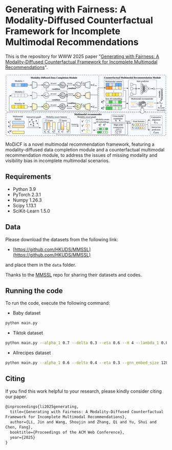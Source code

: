 # Generating with Fairness: A Modality-Diffused Counterfactual Framework for Incomplete Multimodal Recommendations

This is the repository for WWW 2025 paper "[Generating with Fairness: A Modality-Diffused Counterfactual Framework for Incomplete Multimodal Recommendations](https://arxiv.org/pdf/2501.11916)".

<p align="center">
<img src="./framework.png" alt="MoDiCF" />
</p>

MoDiCF is a novel multimodal recommendation framework, featuring a modality-diffused data completion module and a counterfactual multimodal recommendation module, to address the issues of missing modality and visibility bias in incomplete multimodal scenarios.

## Requirements
- Python 3.9
- PyTorch 2.3.1
- Numpy 1.26.3
- Scipy 1.13.1
- SciKit-Learn 1.5.0

## Data
Please download the datasets from the following link:
- [https://github.com/HKUDS/MMSSL](https://github.com/HKUDS/MMSSL)

and place them in the `data` folder. 

Thanks to the [MMSSL](https://github.com/HKUDS/MMSSL) repo for sharing their datasets and codes.

## Running the code
To run the code, execute the following command:
- Baby dataset
```bash
python main.py
```
- Tiktok dataset
```bash
python main.py --alpha_1 0.7 --delta 0.3 --eta 0.6 --H 4 --lambda_1 0.06 --dataset tiktok --load_dir ./checkpoint/tiktok/ --gamma 20 --alpha_2 0.3 --anchor_rate 0.5
```
- Allrecipes dataset
```bash
python main.py --alpha_1 0.6 --delta 0.4 --eta 0.3 --gnn_embed_size 128 --H 8 --lambda_1 0.15 --dataset allrecipes --load_dir ./checkpoint/allrecipes/ --gamma 20 --alpha_2 0.5 --anchor_rate 0.75
```

## Citing
If you find this work helpful to your research, please kindly consider citing our paper.

```
@inproceedings{li2025generating,
  title={Generating with Fairness: A Modality-Diffused Counterfactual Framework for Incomplete Multimodal Recommendations},
  author={Li, Jin and Wang, Shoujin and Zhang, Qi and Yu, Shui and Chen, Fang},
  booktitle={Proceedings of the ACM Web Conference},
  year={2025}
}
```